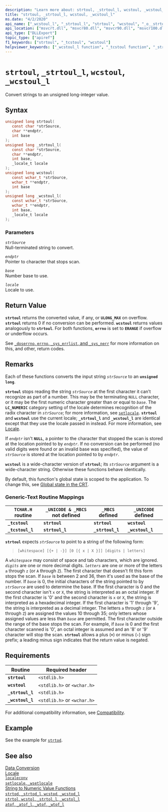 ```yaml
---
description: "Learn more about: strtoul, _strtoul_l, wcstoul, _wcstoul_l"
title: "strtoul, _strtoul_l, wcstoul, _wcstoul_l"
ms.date: "4/2/2020"
api_name: ["_wcstoul_l", "_strtoul_l", "strtoul", "wcstoul", "_o__strtoul_l", "_o__wcstoul_l", "_o_strtoul", "_o_wcstoul"]
api_location: ["msvcrt.dll", "msvcr80.dll", "msvcr90.dll", "msvcr100.dll", "msvcr100_clr0400.dll", "msvcr110.dll", "msvcr110_clr0400.dll", "msvcr120.dll", "msvcr120_clr0400.dll", "ucrtbase.dll", "api-ms-win-crt-convert-l1-1-0.dll", "ntoskrnl.exe", "api-ms-win-crt-private-l1-1-0.dll"]
api_type: ["DLLExport"]
topic_type: ["apiref"]
f1_keywords: ["strtoul", "_tcstoul", "wcstoul"]
helpviewer_keywords: ["_wcstoul_l function", "_tcstoul function", "_strtoul_l function", "string conversion, to integers", "wcstoul function", "strtoul function", "wcstoul_l function", "strtoul_l function", "tcstoul function"]
---
```

# `strtoul`, `_strtoul_l`, `wcstoul`, `_wcstoul_l`

Convert strings to an unsigned long-integer value.

## Syntax

```C
unsigned long strtoul(
   const char *strSource,
   char **endptr,
   int base
);
unsigned long _strtoul_l(
   const char *strSource,
   char **endptr,
   int base,
   _locale_t locale
);
unsigned long wcstoul(
   const wchar_t *strSource,
   wchar_t **endptr,
   int base
);
unsigned long _wcstoul_l(
   const wchar_t *strSource,
   wchar_t **endptr,
   int base,
   _locale_t locale
);
```

### Parameters

*`strSource`*\
Null-terminated string to convert.

*`endptr`*\
Pointer to character that stops scan.

*`base`*\
Number base to use.

*`locale`*\
Locale to use.

## Return Value

**`strtoul`** returns the converted value, if any, or **`ULONG_MAX`** on overflow. **`strtoul`** returns 0 if no conversion can be performed. **`wcstoul`** returns values analogously to **`strtoul`**. For both functions, **`errno`** is set to **`ERANGE`** if overflow or underflow occurs.

See [`_doserrno`, `errno`, `_sys_errlist`, and `_sys_nerr`](../../c-runtime-library/errno-doserrno-sys-errlist-and-sys-nerr.md) for more information on this, and other, return codes.

## Remarks

Each of these functions converts the input string *`strSource`* to an **`unsigned long`**.

**`strtoul`** stops reading the string *`strSource`* at the first character it can’t recognize as part of a number. This may be the terminating `NULL` character, or it may be the first numeric character greater than or equal to *`base`*. The **`LC_NUMERIC`** category setting of the locale determines recognition of the radix character in *`strSource`*; for more information, see [`setlocale`](setlocale-wsetlocale.md). **`strtoul`** and **`wcstoul`** use the current locale; **`_strtoul_l`** and **`_wcstoul_l`** are identical except that they use the locale passed in instead. For more information, see [Locale](../../c-runtime-library/locale.md).

If *`endptr`* isn't **`NULL`**, a pointer to the character that stopped the scan is stored at the location pointed to by *`endptr`*. If no conversion can be performed (no valid digits were found or an invalid base was specified), the value of *`strSource`* is stored at the location pointed to by *`endptr`*.

**`wcstoul`** is a wide-character version of **`strtoul`**; its *`strSource`* argument is a wide-character string. Otherwise these functions behave identically.

By default, this function's global state is scoped to the application. To change this, see [Global state in the CRT](../global-state.md).

### Generic-Text Routine Mappings

|`TCHAR.H` routine|`_UNICODE & _MBCS` not defined|`_MBCS` defined|`_UNICODE` defined|
|---------------------|------------------------------------|--------------------|-----------------------|
|**`_tcstoul`**|**`strtoul`**|**`strtoul`**|**`wcstoul`**|
|**`_tcstoul_l`**|**`strtoul_l`**|**`_strtoul_l`**|**`_wcstoul_l`**|

**`strtoul`** expects *`strSource`* to point to a string of the following form:

> `[whitespace] [{+ | -}] [0 [{ x | X }]] [digits | letters]`

A *`whitespace`* may consist of space and tab characters, which are ignored. *`digits`* are one or more decimal digits. *`letters`* are one or more of the letters `a` through `z` (or `A` through `Z`). The first character that doesn't fit this form stops the scan. If *`base`* is between 2 and 36, then it's used as the base of the number. If *`base`* is 0, the initial characters of the string pointed to by *`strSource`* are used to determine the base. If the first character is 0 and the second character isn't `x` or `X`, the string is interpreted as an octal integer. If the first character is '0' and the second character is `x` or `X`, the string is interpreted as a hexadecimal integer. If the first character is '1' through '9', the string is interpreted as a decimal integer. The letters `a` through `z` (or `A` through `Z`) are assigned the values 10 through 35; only letters whose assigned values are less than *`base`* are permitted. The first character outside the range of the base stops the scan. For example, if *`base`* is 0 and the first character scanned is '0', an octal integer is assumed and an '8' or '9' character will stop the scan. **`strtoul`** allows a plus (**`+`**) or minus (**`-`**) sign prefix; a leading minus sign indicates that the return value is negated.

## Requirements

|Routine|Required header|
|-------------|---------------------|
|**`strtoul`**|`<stdlib.h>`|
|**`wcstoul`**|`<stdlib.h>` or `<wchar.h>`|
|**`_strtoul_l`**|`<stdlib.h>`|
|**`_wcstoul_l`**|`<stdlib.h>` or `<wchar.h>`|

For additional compatibility information, see [Compatibility](../../c-runtime-library/compatibility.md).

## Example

See the example for [`strtod`](strtod-strtod-l-wcstod-wcstod-l.md).

## See also

[Data Conversion](../../c-runtime-library/data-conversion.md)\
[Locale](../../c-runtime-library/locale.md)\
[`localeconv`](localeconv.md)\
[`setlocale`, `_wsetlocale`](setlocale-wsetlocale.md)\
[String to Numeric Value Functions](../../c-runtime-library/string-to-numeric-value-functions.md)\
[`strtod`, `_strtod_l`, `wcstod`, `_wcstod_l`](strtod-strtod-l-wcstod-wcstod-l.md)\
[`strtol`, `wcstol`, `_strtol_l`, `_wcstol_l`](strtol-wcstol-strtol-l-wcstol-l.md)\
[`atof`, `_atof_l`, `_wtof`, `_wtof_l`](atof-atof-l-wtof-wtof-l.md)
